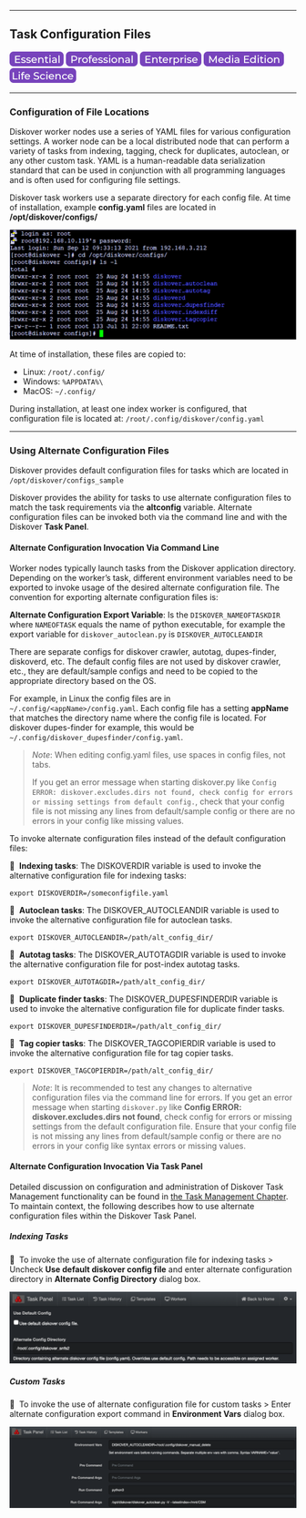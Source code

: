 <p id="task_config_files"></p>

___
## Task Configuration Files

![Image: Essential Edition Label](images/button_edition_essential.png)&nbsp;![Image: Professional Edition Label](images/button_edition_professional.png)&nbsp;![Image: Enterprise Edition Label](images/button_edition_enterprise.png)&nbsp;![Image: AJA Diskover Media Edition Label](images/button_edition_media.png)&nbsp;![Image: Life Science Edition Label](images/button_edition_life_science.png)

___

### Configuration of File Locations

Diskover worker nodes use a series of YAML files for various configuration settings. A worker node can be a local distributed node that can perform a variety of tasks from indexing, tagging, check for duplicates, autoclean, or any other custom task. YAML is a human-readable data serialization standard that can be used in conjunction with all programming languages and is often used for configuring file settings.

Diskover task workers use a separate directory for each config file. At time of installation, example **config.yaml** files are located in **/opt/diskover/configs/**

<img src="images/image_tasks_config_yalm_files_location.png" width="750">

At time of installation, these files are copied to:

- Linux:  `/root/.config/`
- Windows:  `%APPDATA%\`
- MacOS:  `~/.config/`

During installation, at least one index worker is configured, that configuration file is located at: `/root/.config/diskover/config.yaml`

___
### Using Alternate Configuration Files

Diskover provides default configuration files for tasks which are located in `/opt/diskover/configs_sample`

Diskover provides the ability for tasks to use alternate configuration files to match the task requirements via the **altconfig** variable. Alternate configuration files can be invoked both via the command line and with the Diskover **Task Panel**.

#### Alternate Configuration Invocation Via Command Line

Worker nodes typically launch tasks from the Diskover application directory. Depending on the worker’s task, different environment variables need to be exported to invoke usage of the desired alternate configuration file. The convention for exporting alternate configuration files is:

**Alternate Configuration Export Variable**: Is the `DISKOVER_NAMEOFTASKDIR` where `NAMEOFTASK` equals the name of python executable, for example the export variable for `diskover_autoclean.py` is `DISKOVER_AUTOCLEANDIR`

There are separate configs for diskover crawler, autotag, dupes-finder, diskoverd, etc. The default config files are not used by diskover crawler, etc., they are default/sample configs and need to be copied to the appropriate directory based on the OS.

For example, in Linux the config files are in `~/.config/<appName>/config.yaml`. Each config file has a setting **appName** that matches the directory name where the config file is located. For diskover dupes-finder for example, this would be `~/.config/diskover_dupesfinder/config.yaml`.

>*Note*: When editing config.yaml files, use spaces in config files, not tabs. 
>
>If you get an error message when starting diskover.py like `Config ERROR: diskover.excludes.dirs not found, check config for errors or missing settings from default config.`, check that your config file is not missing any lines from default/sample config or there are no errors in your config like missing values.

To invoke alternate configuration files instead of the default configuration files:

🔴 &nbsp;**Indexing tasks**: The DISKOVERDIR variable is used to invoke the alternative configuration file for indexing tasks:
```
export DISKOVERDIR=/someconfigfile.yaml
```

🔴 &nbsp;**Autoclean tasks**: The DISKOVER_AUTOCLEANDIR variable is used to invoke the alternative configuration file for autoclean tasks.
```
export DISKOVER_AUTOCLEANDIR=/path/alt_config_dir/
```

🔴 &nbsp;**Autotag tasks**: The DISKOVER_AUTOTAGDIR variable is used to invoke the alternative configuration file for post-index autotag tasks.
```
export DISKOVER_AUTOTAGDIR=/path/alt_config_dir/
```

🔴 &nbsp;**Duplicate finder tasks**: The DISKOVER_DUPESFINDERDIR variable is used to invoke the alternative configuration file for duplicate finder tasks.
```
export DISKOVER_DUPESFINDERDIR=/path/alt_config_dir/
```

🔴 &nbsp;**Tag copier tasks**: The DISKOVER_TAGCOPIERDIR variable is used to invoke the alternative configuration file for tag copier tasks.
```
export DISKOVER_TAGCOPIERDIR=/path/alt_config_dir/
```

>*Note*: It is recommended to test any changes to alternative configuration files via the command line for errors. If you get an error message when starting `diskover.py` like **Config ERROR: diskover.excludes.dirs not found**, check config for errors or missing settings from the default configuration file. Ensure that your config file is not missing any lines from default/sample config or there are no errors in your config like syntax errors or missing values.

#### Alternate Configuration Invocation Via Task Panel

Detailed discussion on configuration and administration of Diskover Task Management functionality can be found in [the Task Management Chapter](#task_management). To maintain context, the following describes how to use alternate configuration files within the Diskover Task Panel.

##### Indexing Tasks

🔴 &nbsp;To invoke the use of alternate configuration file for indexing tasks > Uncheck  **Use default diskover config file** and enter alternate configuration directory in  **Alternate Config Directory**  dialog box.

![Image: Alternate Configuration for Indexing Tasks](images/image_tasks_alternate_config_indexing_tasks.png)

##### Custom Tasks

🔴 &nbsp;To invoke the use of alternate configuration file for custom tasks > Enter alternate configuration export command in **Environment Vars**  dialog box.

![Image: Alternate Configuration for Custom Tasks](images/image_tasks_alternate_config_custom_tasks.png)
